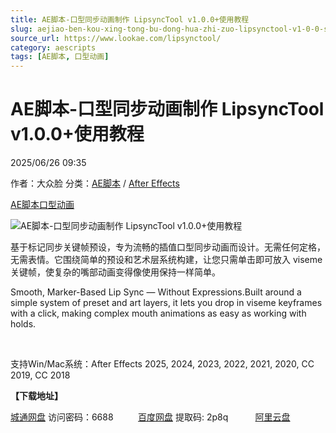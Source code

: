 ```yaml
---
title: AE脚本-口型同步动画制作 LipsyncTool v1.0.0+使用教程
slug: aejiao-ben-kou-xing-tong-bu-dong-hua-zhi-zuo-lipsynctool-v1-0-0-shi-yong-jiao-cheng
source_url: https://www.lookae.com/lipsynctool/
category: aescripts
tags: [AE脚本, 口型动画]
---
```

# AE脚本-口型同步动画制作 LipsyncTool v1.0.0+使用教程

2025/06/26 09:35

作者：大众脸
分类：[AE脚本](https://www.lookae.com/after-effects/aescripts/) / [After Effects](https://www.lookae.com/after-effects/)

[AE脚本](https://www.lookae.com/tag/ae%e8%84%9a%e6%9c%ac/)[口型动画](https://www.lookae.com/tag/%e5%8f%a3%e5%9e%8b%e5%8a%a8%e7%94%bb/)

![AE脚本-口型同步动画制作 LipsyncTool v1.0.0+使用教程](https://www.lookae.com/wp-content/uploads/2025/06/LipsyncTool.jpg "AE脚本-口型同步动画制作 LipsyncTool v1.0.0+使用教程-LookAE.com")

基于标记同步关键帧预设，专为流畅的插值口型同步动画而设计。无需任何定格，无需表情。它围绕简单的预设和艺术层系统构建，让您只需单击即可放入 viseme 关键帧，使复杂的嘴部动画变得像使用保持一样简单。

Smooth, Marker-Based Lip Sync — Without Expressions.Built around a simple system of preset and art layers, it lets you drop in viseme keyframes with a click, making complex mouth animations as easy as working with holds.

[﻿﻿﻿](http://cloud.video.taobao.com/play/u/null/p/1/e/6/t/1/524693276531.mp4)

支持Win/Mac系统：After Effects 2025, 2024, 2023, 2022, 2021, 2020, CC 2019, CC 2018

**【下载地址】**

[城通网盘](https://url70.ctfile.com/f/2827370-1522513858-06f214?p=4431) 访问密码：6688          [百度网盘](https://pan.baidu.com/s/1duuJjDwnklNz4idxQEX-wg?pwd=2p8q) 提取码: 2p8q           [阿里云盘](https://www.alipan.com/s/7W3vCikdN7L)
